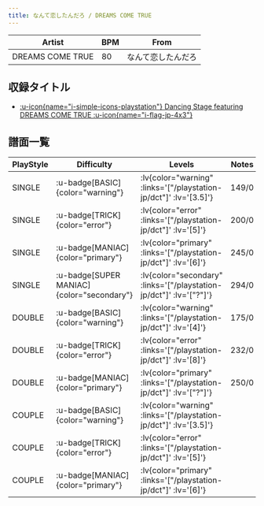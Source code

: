 ```yaml
---
title: なんて恋したんだろ / DREAMS COME TRUE
---
```


|Artist|BPM|From|
|------|---|----|
|DREAMS COME TRUE|80|なんて恋したんだろ|

## 収録タイトル

- [ :u-icon{name="i-simple-icons-playstation"} Dancing Stage featuring DREAMS COME TRUE :u-icon{name="i-flag-jp-4x3"} ](/playstation-jp/dct)

## 譜面一覧

|PlayStyle|Difficulty|Levels|Notes|Movie|
|---------|----------|------|-----|-----|
|SINGLE| :u-badge[BASIC]{color="warning"} | :lv{color="warning" :links='["/playstation-jp/dct"]' :lv='[3.5]'} |149/0||
|SINGLE| :u-badge[TRICK]{color="error"} | :lv{color="error" :links='["/playstation-jp/dct"]' :lv='[5]'} |200/0||
|SINGLE| :u-badge[MANIAC]{color="primary"} | :lv{color="primary" :links='["/playstation-jp/dct"]' :lv='[6]'} |245/0||
|SINGLE| :u-badge[SUPER MANIAC]{color="secondary"} | :lv{color="secondary" :links='["/playstation-jp/dct"]' :lv='["?"]'} |294/0||
|DOUBLE| :u-badge[BASIC]{color="warning"} | :lv{color="warning" :links='["/playstation-jp/dct"]' :lv='[4]'} |175/0||
|DOUBLE| :u-badge[TRICK]{color="error"} | :lv{color="error" :links='["/playstation-jp/dct"]' :lv='[8]'} |232/0||
|DOUBLE| :u-badge[MANIAC]{color="primary"} | :lv{color="primary" :links='["/playstation-jp/dct"]' :lv='["?"]'} |250/0||
|COUPLE| :u-badge[BASIC]{color="warning"} | :lv{color="warning" :links='["/playstation-jp/dct"]' :lv='[3.5]'} |||
|COUPLE| :u-badge[TRICK]{color="error"} | :lv{color="error" :links='["/playstation-jp/dct"]' :lv='[5]'} |||
|COUPLE| :u-badge[MANIAC]{color="primary"} | :lv{color="primary" :links='["/playstation-jp/dct"]' :lv='[6]'} |||
